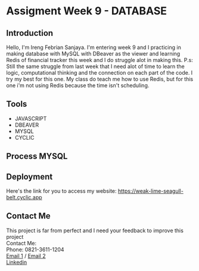 # Assigment Week 9 - DATABASE

## Introduction

Hello, I'm Ireng Febrian Sanjaya. I'm entering week 9 and I practicing in making database with MySQL with DBeaver as the viewer and learning Redis of financial tracker this week and I do struggle alot in making this. P.s: Still the same struggle from last week that I need alot of time to learn the logic, computational thinking and the connection on each part of the code. I try my best for this one. My class do teach me how to use Redis, but for this one i'm not using Redis because the time isn't scheduling.

## Tools

- JAVASCRIPT
- DBEAVER
- MYSQL
- CYCLIC


## Process MYSQL 


## Deployment

Here's the link for you to access my website: https://weak-lime-seagull-belt.cyclic.app

## Contact Me
This project is far from perfect and I need your feedback to improve this project <br>
Contact Me: <br>
Phone: 0821-3611-1204 <br>
[Email 1](febriansajaya22@gmail.com) / [Email 2](febriansanjaya22@gmail.com) <br>
[Linkedin](http://linkedin.com/in/ireng-febrian-sanjaya-6a79211a7)